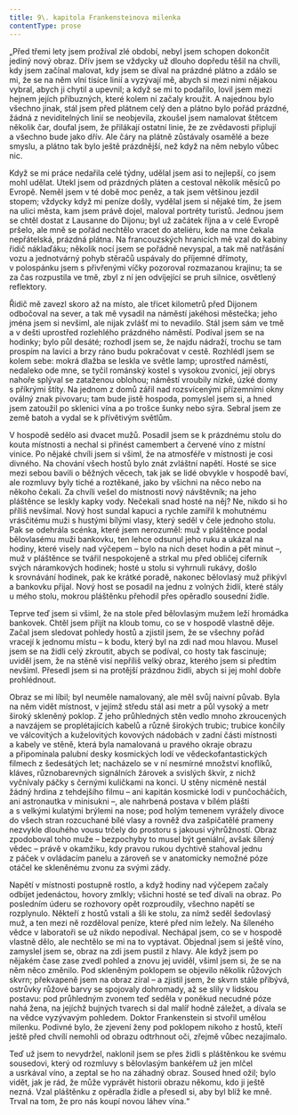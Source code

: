 ```yaml
---
title: 9\. kapitola Frankensteinova milenka
contentType: prose
---
```


  

„Před třemi lety jsem prožíval zlé období, nebyl jsem schopen dokončit jediný nový obraz. Dřív jsem se vždycky už dlouho dopředu těšil na chvíli, kdy jsem začínal malovat, kdy jsem se díval na prázdné plátno a zdálo se mi, že se na něm vlní tisíce linií a vyzývají mě, abych si mezi nimi nějakou vybral, abych ji chytil a upevnil; a když se mi to podařilo, lovil jsem mezi hejnem jejích příbuzných, které kolem ní začaly kroužit. A najednou bylo všechno jinak, stál jsem před plátnem celý den a plátno bylo pořád prázdné, žádná z neviditelných linií se neobjevila, zkoušel jsem namalovat štětcem několik čar, doufal jsem, že přilákají ostatní linie, že ze zvědavosti připlují a všechno bude jako dřív. Ale čáry na plátně zůstávaly osamělé a beze smyslu, a plátno tak bylo ještě prázdnější, než když na něm nebylo vůbec nic.

Když se mi práce nedařila celé týdny, udělal jsem asi to nejlepší, co jsem mohl udělat. Utekl jsem od prázdných pláten a cestoval několik měsíců po Evropě. Neměl jsem v té době moc peněz, a tak jsem většinou jezdil stopem; vždycky když mi peníze došly, vydělal jsem si nějaké tím, že jsem na ulici města, kam jsem právě dojel, maloval portréty turistů. Jednou jsem se chtěl dostat z Lausanne do Dijonu; byl už začátek října a v celé Evropě pršelo, ale mně se pořád nechtělo vracet do ateliéru, kde na mne čekala nepřátelská, prázdná plátna. Na francouzských hranicích mě vzal do kabiny řidič náklaďáku; několik nocí jsem se pořádně nevyspal, a tak mě natřásání vozu a jednotvárný pohyb stěračů uspávaly do příjemné dřímoty, v polospánku jsem s přivřenými víčky pozoroval rozmazanou krajinu; ta se za čas rozpustila ve tmě, zbyl z ní jen odvíjející se pruh silnice, osvětlený reflektory.

Řidič mě zavezl skoro až na místo, ale třicet kilometrů před Dijonem odbočoval na sever, a tak mě vysadil na náměstí jakéhosi městečka; jeho jména jsem si nevšiml, ale nijak zvlášť mi to nevadilo. Stál jsem sám ve tmě a v dešti uprostřed rozlehlého prázdného náměstí. Podíval jsem se na hodinky; bylo půl desáté; rozhodl jsem se, že najdu nádraží, trochu se tam prospím na lavici a brzy ráno budu pokračovat v cestě. Rozhlédl jsem se kolem sebe: mokrá dlažba se leskla ve světle lamp; uprostřed náměstí, nedaleko ode mne, se tyčil románský kostel s vysokou zvonicí, její obrys nahoře splýval se zataženou oblohou; náměstí vroubily nízké, úzké domy s příkrými štíty. Na jednom z domů zářil nad rozsvícenými přízemními okny oválný znak pivovaru; tam bude jistě hospoda, pomyslel jsem si, a hned jsem zatoužil po sklenici vína a po trošce šunky nebo sýra. Sebral jsem ze země batoh a vydal se k přívětivým světlům.

V hospodě sedělo asi dvacet mužů. Posadil jsem se k prázdnému stolu do kouta místnosti a nechal si přinést camembert a červené víno z místní vinice. Po nějaké chvíli jsem si všiml, že na atmosféře v místnosti je cosi divného. Na chování všech hostů bylo znát zvláštní napětí. Hosté se sice mezi sebou bavili o běžných věcech, tak jak se lidé obvykle v hospodě baví, ale rozmluvy byly tiché a roztěkané, jako by všichni na něco nebo na někoho čekali. Za chvíli vešel do místnosti nový návštěvník; na jeho pláštěnce se leskly kapky vody. Nečekali snad hosté na něj? Ne, nikdo si ho příliš nevšímal. Nový host sundal kapuci a rychle zamířil k mohutnému vrásčitému muži s hustými bílými vlasy, který seděl v čele jednoho stolu. Pak se odehrála scénka, které jsem nerozuměl: muž v pláštěnce podal bělovlasému muži bankovku, ten lehce odsunul jeho ruku a ukázal na hodiny, které visely nad výčepem – bylo na nich deset hodin a pět minut –, muž v pláštěnce se tvářil nespokojeně a strkal mu před obličej ciferník svých náramkových hodinek; hosté u stolu si vyhrnuli rukávy, došlo k srovnávání hodinek, pak ke krátké poradě, nakonec bělovlasý muž přikývl a bankovku přijal. Nový host se posadil na jednu z volných židlí, které stály u mého stolu, mokrou pláštěnku přehodil přes opěradlo sousední židle.

Teprve teď jsem si všiml, že na stole před bělovlasým mužem leží hromádka bankovek. Chtěl jsem přijít na kloub tomu, co se v hospodě vlastně děje. Začal jsem sledovat pohledy hostů a zjistil jsem, že se všechny pořád vracejí k jednomu místu – k bodu, který byl na zdi nad mou hlavou. Musel jsem se na židli celý zkroutit, abych se podíval, co hosty tak fascinuje; uviděl jsem, že na stěně visí nepříliš velký obraz, kterého jsem si předtím nevšiml. Přesedl jsem si na protější prázdnou židli, abych si jej mohl dobře prohlédnout.

Obraz se mi líbil; byl neuměle namalovaný, ale měl svůj naivní půvab. Byla na něm vidět místnost, v jejímž středu stál asi metr a půl vysoký a metr široký skleněný poklop. Z jeho průhledných stěn vedlo mnoho zkroucených a navzájem se proplétajících kabelů a různě širokých trubic; trubice končily ve válcovitých a kuželovitých kovových nádobách v zadní části místnosti a kabely ve stěně, která byla namalovaná u pravého okraje obrazu a připomínala palubní desky kosmických lodí ve vědeckofantastických filmech z šedesátých let; nacházelo se v ní nesmírné množství knoflíků, kláves, různobarevných signálních žárovek a svislých škvír, z nichž vyčnívaly páčky s černými kuličkami na konci. U stěny nicméně nestál žádný hrdina z tehdejšího filmu – ani kapitán kosmické lodi v punčocháčích, ani astronautka v minisukni –, ale nahrbená postava v bílém plášti a s velkými kulatými brýlemi na nose; pod holým temenem vyrážely divoce do všech stran rozcuchané bílé vlasy a rovněž dva zašpičatělé prameny nezvykle dlouhého vousu trčely do prostoru s jakousi výhrůžností. Obraz zpodoboval toho muže – bezpochyby to musel být geniální, avšak šílený vědec – právě v okamžiku, kdy pravou rukou dychtivě stahoval jednu z páček v ovládacím panelu a zároveň se v anatomicky nemožné póze otáčel ke skleněnému zvonu za svými zády.

Napětí v místnosti postupně rostlo, a když hodiny nad výčepem začaly odbíjet jedenáctou, hovory zmlkly; všichni hosté se teď dívali na obraz. Po posledním úderu se rozhovory opět rozproudily, všechno napětí se rozplynulo. Někteří z hostů vstali a šli ke stolu, za nímž seděl šedovlasý muž, a ten mezi ně rozděloval peníze, které před ním ležely. Na šíleného vědce v laboratoři se už nikdo nepodíval. Nechápal jsem, co se v hospodě vlastně dělo, ale nechtělo se mi na to vyptávat. Objednal jsem si ještě víno, zamyslel jsem se, obraz na zdi jsem pustil z hlavy. Ale když jsem po nějakém čase zase zvedl pohled a znovu jej uviděl, všiml jsem si, že se na něm něco změnilo. Pod skleněným poklopem se objevilo několik růžových skvrn; překvapeně jsem na obraz zíral – a zjistil jsem, že skvrn stále přibývá, ostrůvky růžové barvy se spojovaly dohromady, až se slily v lidskou postavu: pod průhledným zvonem teď seděla v poněkud necudné póze nahá žena, na jejíchž bujných tvarech si dal malíř hodně záležet, a dívala se na vědce vyzývavým pohledem. Doktor Frankenstein si stvořil umělou milenku. Podivné bylo, že zjevení ženy pod poklopem nikoho z hostů, kteří ještě před chvílí nemohli od obrazu odtrhnout oči, zřejmě vůbec nezajímalo.

Teď už jsem to nevydržel, naklonil jsem se přes židli s pláštěnkou ke svému sousedovi, který od rozmluvy s bělovlasým bankéřem už jen mlčel a usrkával víno, a zeptal se ho na záhadný obraz. Soused hned ožil; bylo vidět, jak je rád, že může vyprávět historii obrazu někomu, kdo ji ještě nezná. Vzal pláštěnku z opěradla židle a přesedl si, aby byl blíž ke mně. Trval na tom, že pro nás koupí novou láhev vína.“

